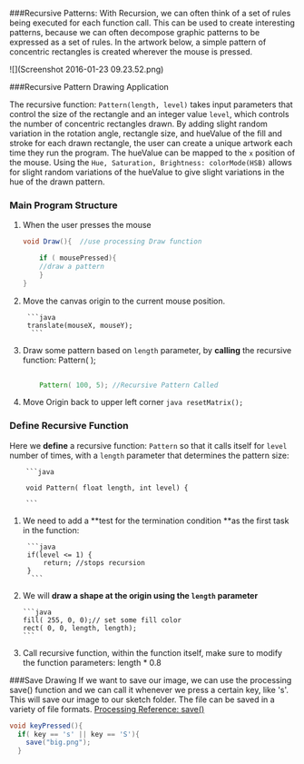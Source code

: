 ###Recursive Patterns:
With Recursion, we can often think of a set of rules being executed for each function call. This can be used to create interesting patterns, because we can often decompose graphic patterns to be expressed as a set of rules.  In the artwork below, a simple pattern of concentric rectangles is created wherever the mouse is pressed. 

![](Screenshot 2016-01-23 09.23.52.png)

###Recursive Pattern Drawing Application 

The recursive function: `Pattern(length, level)` takes input parameters that control the size of the rectangle and an integer value `level`, which controls the number of concentric rectangles drawn.  By adding slight random variation in the rotation angle, rectangle size, and hueValue of the fill and stroke for each drawn rectangle, the user can create a unique artwork each time they run the program.  The hueValue can be mapped to the `x` position of the mouse.  Using the `Hue, Saturation, Brightness: colorMode(HSB)` allows for slight random variations of the hueValue to give slight variations in the hue of the drawn pattern.  

### Main Program Structure

1. When the user presses the mouse

    ```java
    void Draw(){  //use processing Draw function
    
        if ( mousePressed){
        //draw a pattern 
        }
    }
    ```

2. Move the canvas origin to the current mouse position. 
  
        ```java
        translate(mouseX, mouseY);
         ```

3. Draw some pattern based on ``length`` parameter, by **calling** the recursive function: Pattern( );
    
    ```java 
        
        Pattern( 100, 5); //Recursive Pattern Called 
    ```
       
4. Move Origin back to upper left corner
         ```java
        resetMatrix();
        ```

### Define Recursive Function
Here we **define** a recursive function: `Pattern` so that it calls itself for `level` number of times, with a `length` parameter that determines the pattern size:

        ```java
        
        void Pattern( float length, int level) {
        
        ```
        
1. We need to add a **test for the termination condition **as the first task in the function:     
        
        ```java
        if(level <= 1) { 
            return; //stops recursion
        }
         ```
2.  We will **draw a shape at the origin using the ``length`` parameter**  
        
        ```java
        fill( 255, 0, 0);// set some fill color
        rect( 0, 0, length, length); 
        ```
        
3. Call recursive function, within the function itself, make sure to modify the function parameters: length * 0.8      
                

###Save Drawing
If we want to save our image, we can use the processing save() function and we can call it whenever we press a certain key, like 's'.  This will save our image to our sketch folder. The file can be saved in a variety of file formats.
[Processing Reference: save()](https://processing.org/reference/save_.html)

```java
void keyPressed(){
  if( key == 's' || key == 'S'){
    save("big.png");
  }
  
  ```
